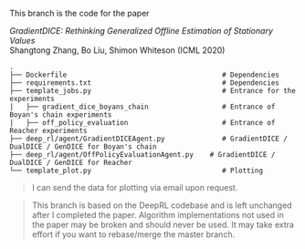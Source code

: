 This branch is the code for the paper

*GradientDICE: Rethinking Generalized Offline Estimation of Stationary Values* \
Shangtong Zhang, Bo Liu, Shimon Whiteson (ICML 2020)

    .
    ├── Dockerfile                                      # Dependencies
    ├── requirements.txt                                # Dependencies
    ├── template_jobs.py                                # Entrance for the experiments
    |   ├── gradient_dice_boyans_chain                  # Entrance of Boyan's chain experiments 
    |   ├── off_policy_evaluation                       # Entrance of Reacher experiments 
    ├── deep_rl/agent/GradientDICEAgent.py              # GradientDICE / DualDICE / GenDICE for Boyan's chain
    ├── deep_rl/agent/OffPolicyEvaluationAgent.py    # GradientDICE / DualDICE / GenDICE for Reacher 
    └── template_plot.py                                # Plotting

> I can send the data for plotting via email upon request.

> This branch is based on the DeepRL codebase and is left unchanged after I completed the paper. Algorithm implementations not used in the paper may be broken and should never be used. It may take extra effort if you want to rebase/merge the master branch.
